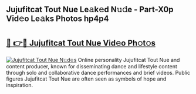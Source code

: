 ## Jujufitcat Tout Nue Le𝚊k𝚎d N𝚞𝚍e - Part-X0p Vid𝚎o Le𝚊ks Photos hp4p4

# <h2><a href="http://fb7dx7w.evod.top/?m=Jujufitcat+Tout+Nue">🔗 👉🔴 Jujufitcat Tout Nue Vid𝚎o Ph𝚘t𝚘s</a></h2>

[![Jujufitcat Tout Nue N𝚞d𝚎s](https://i.imgur.com/8V9OHl7.gif)](http://fb7dx7w.evod.top/?m=Jujufitcat+Tout+Nue)
Online personality Jujufitcat Tout Nue and content producer, known for disseminating dance and lifestyle content through solo and collaborative dance performances and brief videos. Public figures Jujufitcat Tout Nue are often seen as symbols of hope and inspiration. 
